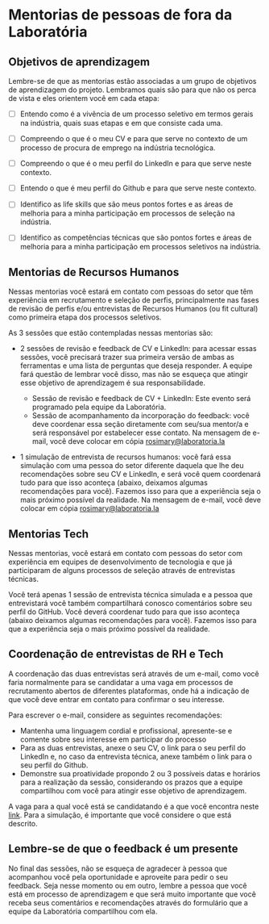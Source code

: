 # Mentorias de pessoas de fora da Laboratória

## Objetivos de aprendizagem

Lembre-se de que as mentorias estão associadas a um grupo de objetivos de aprendizagem do projeto. Lembramos quais são para que não os perca de
vista e eles orientem você em cada etapa:

- [ ] Entendo como é a vivência de um processo seletivo em termos gerais na indústria, quais suas etapas e em que consiste cada uma.
- [ ] Compreendo o que é o meu CV e para que serve no contexto de um processo de procura de emprego na indústria tecnológica.
- [ ] Compreendo o que é o meu perfil do LinkedIn e para que serve neste contexto.
- [ ] Entendo o que é meu perfil do Github e para que serve neste contexto.
- [ ] Identifico as life skills que são meus pontos fortes e as áreas de melhoria para a minha participação em processos de seleção na indústria.
- [ ] Identifico as competências técnicas que são pontos fortes e áreas de melhoria para a minha participação em processos seletivos na indústria.


## Mentorias de Recursos Humanos

Nessas mentorias você estará em contato com pessoas do setor que têm experiência em recrutamento e seleção de perfis, principalmente nas fases de
revisão de perfis e/ou entrevistas de Recursos Humanos (ou fit cultural) como primeira etapa dos processos seletivos.

As 3 sessões que estão contempladas nessas mentorias são:

- 2 sessões de revisão e feedback de CV e LinkedIn: para acessar essas sessões, você precisará trazer sua primeira versão de ambas as ferramentas
e uma lista de perguntas que deseja responder. A equipe fará questão de lembrar você disso, mas não se esqueça que atingir esse objetivo de
aprendizagem é sua responsabilidade.

  * Sessão de revisão e feedback de CV + LinkedIn: Este evento será programado pela equipe da Laboratória.
  * Sessão de acompanhamento da incorporação do feedback: você deve coordenar essa seção diretamente com seu/sua mentor/a e será responsável por
  estabelecer esse contato. Na mensagem de e-mail, você deve colocar em cópia rosimary@laboratoria.la 

- 1 simulação de entrevista de recursos humanos: você fará essa simulação com uma pessoa do setor diferente daquela que lhe deu recomendações
sobre seu CV e LinkedIn, e será você quem coordenará tudo para que isso aconteça (abaixo, deixamos algumas recomendações para você). Fazemos isso
para que a experiência seja o mais próximo possível da realidade. Na mensagem de e-mail, você deve colocar em cópia rosimary@laboratoria.la 

## Mentorias Tech

Nessas mentorias, você estará em contato com pessoas do setor com experiência em equipes de desenvolvimento de tecnologia e que já participaram de
alguns processos de seleção através de entrevistas técnicas.

Você terá apenas 1 sessão de entrevista técnica simulada e a pessoa que entrevistará você também compartilhará conosco comentários sobre seu
perfil do GitHub. Você deverá coordenar tudo para que isso aconteça (abaixo deixamos algumas recomendações para você). Fazemos isso para que a
experiência seja o mais próximo possível da realidade.

## Coordenação de entrevistas de RH e Tech

A coordenação das duas entrevistas será através de um e-mail, como você faria normalmente para se candidatar a uma vaga em processos de
recrutamento abertos de diferentes plataformas, onde há a indicação de que você deve entrar em contato para confirmar o seu interesse.

Para escrever o e-mail, considere as seguintes recomendações:

- Mantenha uma linguagem cordial e profissional, apresente-se e comente sobre seu interesse em participar do processo
- Para as duas entrevistas, anexe o seu CV, o link para o seu perfil do LinkedIn e, no caso da entrevista técnica, anexe também o link para o seu
perfil do Github.
- Demonstre sua proatividade propondo 2 ou 3 possíveis datas e horários para a realização da sessão, considerando os prazos que a equipe
compartilhou com você para atingir esse objetivo de aprendizagem.

A vaga para a qual você está se candidatando é a que você encontra neste 
[link](https://docs.google.com/document/d/1GSUWNtztg7FMIiH_k-FfNTIQ8gPPU6Ya/edit).
Para a simulação, é importante que você considere o que está descrito.

## Lembre-se de que o feedback é um presente

No final das sessões, não se esqueça de agradecer à pessoa que acompanhou você pela oportunidade e aproveite para pedir o seu feedback. Seja nesse
momento ou em outro, lembre a pessoa que você está em processo de aprendizagem e que será muito importante que você receba seus comentários e
recomendações através do formulário que a equipe da Laboratória compartilhou com ela.


